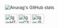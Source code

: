 ![Anurag's GitHub stats](https://github-readme-stats.vercel.app/api?username=igoranholeto&show_icons=true&theme=dark)



<!---
igoranholeto/igoranholeto is a ✨ special ✨ repository because its `README.md` (this file) appears on your GitHub profile.
You can click the Preview link to take a look at your changes.
--->


<div style="display: inline-block;">
	<img align="center" alt="IgorHTML5" height="30" width="40" src="https://cdn.jsdelivr.net/gh/devicons/devicon/icons/html5/html5-original-wordmark.svg">
	<img align="center" alt="IgorCSS3" height="30" width="40" src="https://cdn.jsdelivr.net/gh/devicons/devicon/icons/css3/css3-original-wordmark.svg">
	<img align="center" alt="IgorJS" height="30" width="40" src="https://cdn.jsdelivr.net/gh/devicons/devicon/icons/javascript/javascript-original.svg">
</div>



  
